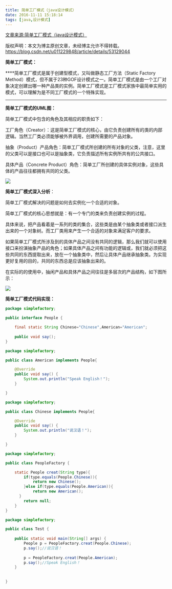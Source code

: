 ```yaml
---
title: 简单工厂模式（java设计模式）
date: 2016-11-11 15:18:14
tags: [java,设计模式]
---
```

[文章来源:简单工厂模式（java设计模式）](http://blog.csdn.net/u011229848/article/details/53129044)


版权声明：本文为博主原创文章，未经博主允许不得转载。 https://blog.csdn.net/u011229848/article/details/53129044

**简单工厂模式：**

****简单工厂模式是属于创建型模式，又叫做静态工厂方法（Static Factory Method）模式，但不属于23种GOF设计模式之一。简单工厂模式是由一个工厂对象决定创建出哪一种产品类的实例。简单工厂模式是工厂模式家族中最简单实用的模式，可以理解为是不同工厂模式的一个特殊实现。

****

**简单工厂模式的UML图：**

简单工厂模式中包含的角色及其相应的职责如下：

工厂角色（Creator）：这是简单工厂模式的核心，由它负责创建所有的类的内部逻辑。当然工厂类必须能够被外界调用，创建所需要的产品对象。

抽象（Product）产品角色：简单工厂模式所创建的所有对象的父类，注意，这里的父类可以是接口也可以是抽象类，它负责描述所有实例所共有的公共接口。

具体产品（Concrete Product）角色：简单工厂所创建的具体实例对象，这些具体的产品往往都拥有共同的父类。

![](简单工厂模式（java设计模式）/2010062300571970.png)

**简单工厂模式深入分析**：

简单工厂模式解决的问题是如何去实例化一个合适的对象。

简单工厂模式的核心思想就是：有一个专门的类来负责创建实例的过程。

具体来说，把产品看着是一系列的类的集合，这些类是由某个抽象类或者接口派生出来的一个对象树。而工厂类用来产生一个合适的对象来满足客户的要求。

如果简单工厂模式所涉及到的具体产品之间没有共同的逻辑，那么我们就可以使用接口来扮演抽象产品的角色；如果具体产品之间有功能的逻辑或，我们就必须把这些共同的东西提取出来，放在一个抽象类中，然后让具体产品继承抽象类。为实现更好复用的目的，共同的东西总是应该抽象出来的。

在实际的的使用中，抽闲产品和具体产品之间往往是多层次的产品结构，如下图所示：

![](简单工厂模式（java设计模式）/201006/2010062300583042.png)

**简单工厂模式代码实现：**
```java
package simplefactory;

public interface People {

	final static String Chinese="Chinese",American="American";
	
	public void say();
}

```
```java
package simplefactory;

public class American implements People{

	@Override
	public void say() {
		System.out.println("Speak English！");
	}

}
```
```java
package simplefactory;

public class Chinese implements People{

	@Override
	public void say() {
		System.out.println("说汉语！");
	}

}

```
```java
package simplefactory;

public class PeopleFactory {

	static People creat(String type){
		if(type.equals(People.Chinese)){
			return new Chinese();
		}else if(type.equals(People.American)){
            return new American();
      }
		return null;
	}
}

```
```java
package simplefactory;

public class Test {
	
	public static void main(String[] args) {
		People p = PeopleFactory.creat(People.Chinese);
		p.say();//说汉语！
		
		p = PeopleFactory.creat(People.American);
		p.say();//Speak English！
	}
	
	
}

```